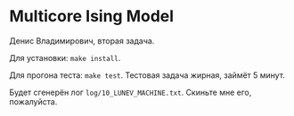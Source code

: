 # Multicore Ising Model

Денис Владимирович, вторая задача.

Для установки: `make install`.

Для прогона теста: ``make test``.
Тестовая задача жирная, займёт 5 минут.

Будет сгенерён лог ``log/10_LUNEV_MACHINE.txt``. Скиньте мне его, пожалуйста.

